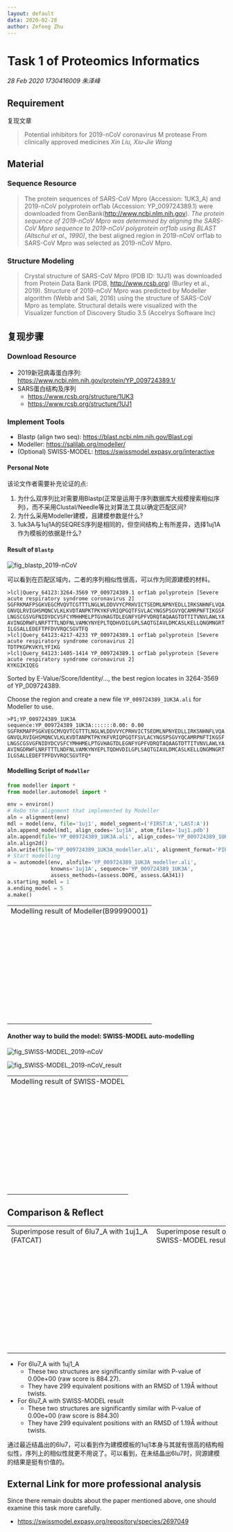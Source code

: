 ```yaml
---
layout: default
data: 2020-02-28
author: Zefeng Zhu
---
```


<script src="../../build/ngl.js"></script>
  <script>
    document.addEventListener("DOMContentLoaded", function () {
      var stage_modeller = new NGL.Stage("viewport_modeller");
      var stage_swissModel = new NGL.Stage("viewport_swissModel");
      var stage_superImpose_raw = new NGL.Stage("viewport_superImpose_raw");
      var stage_superImpose_swissModel = new NGL.Stage("viewport_superImpose_swissModel");
      stage_modeller.loadFile("../../assets/data/YP_009724389_1UK3A.B99990001.pdb", {defaultRepresentation: true});
      stage_swissModel.loadFile("../../assets/data/YP_009724389_1UK3A.SWISS-MODEL.pdb", {defaultRepresentation: true});
      stage_superImpose_raw.loadFile("../../assets/data/6lu7A.1uj1A.pdb", {defaultRepresentation: true});
      stage_superImpose_swissModel.loadFile("../../assets/data/6lu7A.pdb.SWISS-MODEL.pdb", {defaultRepresentation: true});
      stage_modeller.spinAnimation.axis.set(0, 1, 0);
      stage_swissModel.spinAnimation.axis.set(0, 1, 0);
      stage_superImpose_raw.spinAnimation.axis.set(0, 1, 0);
      stage_superImpose_swissModel.spinAnimation.axis.set(0, 1, 0);
      stage_modeller.setSpin(true);
      stage_swissModel.setSpin(true);
      stage_superImpose_raw.setSpin(true);
      stage_superImpose_swissModel.setSpin(true);
    });
  </script>

# Task 1 of Proteomics Informatics

_28 Feb 2020 1730416009 朱泽峰_

## Requirement

复现文章

> Potential inhibitors for 2019-nCoV coronavirus M protease From clinically approved medicines *Xin Liu, Xiu-Jie Wang*

## Material

### Sequence Resource

> The protein sequences of SARS-CoV Mpro (Accession: 1UK3_A) and 2019-nCoV polyprotein orf1ab (Accession: YP_009724389.1) were downloaded from GenBank(http://www.ncbi.nlm.nih.gov). *The protein sequence of 2019-nCoV Mpro was determined by aligning the SARS-CoV Mpro sequence to 2019-nCoV polyprotein orf1ab using BLAST (Altschul et al., 1990)*, the best aligned region in 2019-nCoV orf1ab to SARS-CoV Mpro was selected as 2019-nCoV Mpro.

### Structure Modeling

> Crystal structure of SARS-CoV Mpro (PDB ID: 1UJ1) was downloaded from Protein Data Bank (PDB, http://www.rcsb.org) (Burley et al., 2019). Structure of 2019-nCoV Mpro was predicted by Modeller algorithm (Webb and Sali, 2016) using the structure of SARS-CoV Mpro as template. Structural details were visualized with the Visualizer function of Discovery Studio 3.5 (Accelrys Software Inc)

## 复现步骤

### Download Resource

* 2019新冠病毒蛋白序列: <https://www.ncbi.nlm.nih.gov/protein/YP_009724389.1/>
* SARS蛋白结构及序列
  * <https://www.rcsb.org/structure/1UK3>
  * <https://www.rcsb.org/structure/1UJ1>

### Implement Tools

* Blastp (align two seq): <https://blast.ncbi.nlm.nih.gov/Blast.cgi>
* Modeller: <https://salilab.org/modeller/>
* (Optional) SWISS-MODEL: <https://swissmodel.expasy.org/interactive>

#### Personal Note

该论文作者需要补充论证的点:

1. 为什么双序列比对需要用Blastp(正常是运用于序列数据库大规模搜索相似序列)，而不采用Clustal/Needle等比对算法工具以确定匹配区间?
2. 为什么采用Modeller建模，且建模参数是什么?
3. 1uk3A与1uj1A的SEQRES序列是相同的，但空间结构上有所差异，选择1uj1A作为模板的依据是什么?

#### Result of `Blastp`

![fig_blastp_2019-nCoV](../../assets/img/fig_blastp_2019-nCov.png)

可以看到在匹配区域内，二者的序列相似性很高，可以作为同源建模的材料。

```fasta
>lcl|Query_64123:3264-3569 YP_009724389.1 orf1ab polyprotein [Severe acute respiratory syndrome coronavirus 2]
SGFRKMAFPSGKVEGCMVQVTCGTTTLNGLWLDDVVYCPRHVICTSEDMLNPNYEDLLIRKSNHNFLVQA
GNVQLRVIGHSMQNCVLKLKVDTANPKTPKYKFVRIQPGQTFSVLACYNGSPSGVYQCAMRPNFTIKGSF
LNGSCGSVGFNIDYDCVSFCYMHHMELPTGVHAGTDLEGNFYGPFVDRQTAQAAGTDTTITVNVLAWLYA
AVINGDRWFLNRFTTTLNDFNLVAMKYNYEPLTQDHVDILGPLSAQTGIAVLDMCASLKELLQNGMNGRT
ILGSALLEDEFTPFDVVRQCSGVTFQ
>lcl|Query_64123:4217-4233 YP_009724389.1 orf1ab polyprotein [Severe acute respiratory syndrome coronavirus 2]
TDTPKGPKVKYLYFIKG
>lcl|Query_64123:1405-1414 YP_009724389.1 orf1ab polyprotein [Severe acute respiratory syndrome coronavirus 2]
KYKGIKIQEG
```

Sorted by E-Value/Score/Identity/..., the best region locates in 3264-3569 of YP_009724389.

Choose the region and create a new file `YP_009724389_1UK3A.ali` for Modeller to use.

```ali
>P1;YP_009724389_1UK3A
sequence:YP_009724389_1UK3A:::::::0.00: 0.00
SGFRKMAFPSGKVEGCMVQVTCGTTTLNGLWLDDVVYCPRHVICTSEDMLNPNYEDLLIRKSNHNFLVQA
GNVQLRVIGHSMQNCVLKLKVDTANPKTPKYKFVRIQPGQTFSVLACYNGSPSGVYQCAMRPNFTIKGSF
LNGSCGSVGFNIDYDCVSFCYMHHMELPTGVHAGTDLEGNFYGPFVDRQTAQAAGTDTTITVNVLAWLYA
AVINGDRWFLNRFTTTLNDFNLVAMKYNYEPLTQDHVDILGPLSAQTGIAVLDMCASLKELLQNGMNGRT
ILGSALLEDEFTPFDVVRQCSGVTFQ*
```

#### Modelling Script of `Modeller`

```py
from modeller import *
from modeller.automodel import *

env = environ()
# ReDo the alignment that implemented by Modeller
aln = alignment(env)
mdl = model(env, file='1uj1', model_segment=('FIRST:A','LAST:A'))
aln.append_model(mdl, align_codes='1uj1A', atom_files='1uj1.pdb')
aln.append(file='YP_009724389_1UK3A.ali', align_codes='YP_009724389_1UK3A')
aln.align2d()
aln.write(file='YP_009724389_1UK3A_modeller.ali', alignment_format='PIR')
# Start modelling
a = automodel(env, alnfile='YP_009724389_1UK3A_modeller.ali',
              knowns='1uj1A', sequence='YP_009724389_1UK3A',
              assess_methods=(assess.DOPE, assess.GA341))
a.starting_model = 1
a.ending_model = 5
a.make()
```

<table>
    <tr>
        <td>
            Modelling result of Modeller(B99990001)
        </td>
    </tr>
    <tr>
        <td>
            <div id="viewport_modeller" style="width:100%; height:15em;"></div>
        </td>
    </tr>
</table>

#### Another way to build the model: SWISS-MODEL auto-modelling

![fig_SWISS-MODEL_2019-nCoV](../../assets/img/fig_SWISS-MODEL_2019-nCoV.png)

![fig_SWISS-MODEL_2019-nCoV_result](../../assets/img/fig_SWISS-MODEL_result.png)

<table>
    <tr>
        <td>
            Modelling result of SWISS-MODEL
        </td>
    </tr>
    <tr>
        <td>
            <div id="viewport_swissModel" style="width:100%; height:15em;"></div>
        </td>
    </tr>
</table>

## Comparison & Reflect

<table>
    <tr>
        <td>
            Superimpose result of 6lu7_A with 1uj1_A (FATCAT)
        </td>
        <td>
            Superimpose result of 6lu7_A with SWISS-MODEL result (FATCAT)
        </td>
    </tr>
    <tr>
        <td>
            <div id="viewport_superImpose_raw" style="width:20em; height:15em;"></div>
        </td>
        <td>
            <div id="viewport_superImpose_swissModel" style="width:20em; height:15em;"></div>
        </td>
    </tr>
</table>

* For 6lu7_A with 1uj1_A
  * These two structures are significantly similar with P-value of 0.00e+00 (raw score is 884.27).
  * They have 299 equivalent positions with an RMSD of 1.19Å without twists.
* For 6lu7_A with SWISS-MODEL result
  * These two structures are significantly similar with P-value of 0.00e+00 (raw score is 884.30)
  * They have 299 equivalent positions with an RMSD of 1.19Å without twists.

通过最近结晶出的6lu7，可以看到作为建模模板的1uj1本身与其就有很高的结构相似性，序列上的相似性就更不用说了。可以看到，在未结晶出6lu7时，同源建模的结果是挺有价值的。

## External Link for more professional analysis

Since there remain doubts about the paper mentioned above, one should examine this task more carefully.

* https://swissmodel.expasy.org/repository/species/2697049